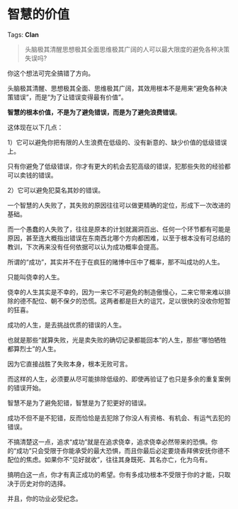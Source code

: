 # 智慧的价值

Tags: **Clan**

> 头脑极其清醒思想极其全面思维极其广阔的人可以最大限度的避免各种决策失误吗?



你这个想法可完全搞错了方向。

头脑极其清醒、思想极其全面、思维极其广阔，其效用根本不是用来“避免各种决策错误”，而是“为了让错误变得最有价值”。

**智慧的根本价值，不是为了避免错误，而是为了避免浪费错误**。

这体现在以下几点：

1）它可以避免你把有限的人生浪费在低级的、没有新意的、缺少价值的低级错误上。

只有你避免了低级错误，你才有更大的机会去犯高级的错误，犯那些失败的经验都可以卖钱的错误。

  


2）它可以避免犯莫名其妙的错误。

一个智慧的人失败了，其失败的原因往往可以做更精确的定位，形成下一次改进的基础。

而一个愚蠢的人失败了，往往是原本的计划就漏洞百出、任何一个环节都有可能是原因，甚至连大概指出错误在东南西北哪个方向都困难，以至于根本没有可总结的教训，下次再来没有任何依据可以认为成功概率会提高。

  


所谓的“成功”，其实并不在于在疯狂的赌博中压中了概率，那不叫成功的人生。

只能叫侥幸的人生。

侥幸的人生其实是不幸的，因为一来它不可避免的制造傲慢心，二来它带来难以排除的德不配位、朝不保夕的恐慌。这两者都是巨大的诅咒，足以很快的没收你短暂的狂喜。

成功的人生，是去挑战优质的错误的人生。

也就是那些“就算失败，光是卖失败的确切记录都能回本”的人生，那些“哪怕牺牲都算烈士”的人生。

因为它直接战胜了失败本身，根本无败可言。

而这样的人生，必须要从尽可能排除低级的、即使再验证了也只是多余的重复案例的错误开始。

智慧不是为了避免犯错，智慧是为了犯更好的错误。

成功不但不是不犯错，反而恰恰是去犯除了你没人有资格、有机会、有运气去犯的错误。

不搞清楚这一点，追求“成功”就是在追求侥幸，追求侥幸必然带来的恐惧。你的“成功”只会受限于你能承受的最大恐惧，而且你最后必定要烧香拜佛安抚你德不配位的焦虑。如果你不“见好就收”，往往其身既死、其名亦亡，化为乌有。

搞明白这一点，你才有真正成功的希望。你有多成功根本不受限于你的才能，只取决于历史对你的选择。

并且，你的功业必受纪念。



